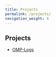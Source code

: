 ```yaml
---
title: Projects
permalink: /projects/
navigation_weight: 4
---
```


## Projects

* [OMP-Logs](https://guilloteauq.github.io/omp-logs)
